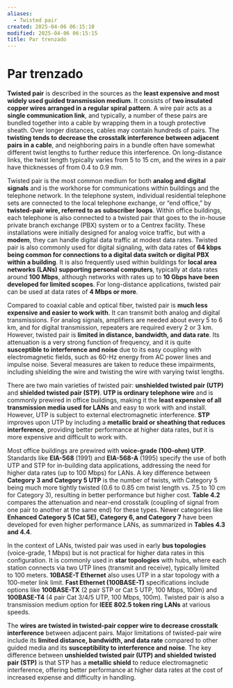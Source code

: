 ```yaml
---
aliases:
  - Twisted pair
created: 2025-04-06 06:15:10
modified: 2025-04-06 06:15:15
title: Par trenzado
---
```


# Par trenzado
**Twisted pair** is described in the sources as the **least expensive and most widely used guided transmission medium**. It consists of **two insulated copper wires arranged in a regular spiral pattern**. A wire pair acts as a **single communication link**, and typically, a number of these pairs are bundled together into a cable by wrapping them in a tough protective sheath. Over longer distances, cables may contain hundreds of pairs. The **twisting tends to decrease the crosstalk interference between adjacent pairs in a cable**, and neighboring pairs in a bundle often have somewhat different twist lengths to further reduce this interference. On long-distance links, the twist length typically varies from 5 to 15 cm, and the wires in a pair have thicknesses of from 0.4 to 0.9 mm.

Twisted pair is the most common medium for both **analog and digital signals** and is the workhorse for communications within buildings and the telephone network. In the telephone system, individual residential telephone sets are connected to the local telephone exchange, or “end office,” by **twisted-pair wire, referred to as subscriber loops**. Within office buildings, each telephone is also connected to a twisted pair that goes to the in-house private branch exchange (PBX) system or to a Centrex facility. These installations were initially designed for analog voice traffic, but with a **modem**, they can handle digital data traffic at modest data rates. Twisted pair is also commonly used for digital signaling, with data rates of **64 kbps being common for connections to a digital data switch or digital PBX within a building**. It is also frequently used within buildings for **local area networks (LANs) supporting personal computers**, typically at data rates around **100 Mbps**, although networks with rates up to **10 Gbps have been developed for limited scopes**. For long-distance applications, twisted pair can be used at data rates of **4 Mbps or more**.

Compared to coaxial cable and optical fiber, twisted pair is **much less expensive and easier to work with**. It can transmit both analog and digital transmissions. For analog signals, amplifiers are needed about every 5 to 6 km, and for digital transmission, repeaters are required every 2 or 3 km. However, twisted pair is **limited in distance, bandwidth, and data rate**. Its attenuation is a very strong function of frequency, and it is quite **susceptible to interference and noise** due to its easy coupling with electromagnetic fields, such as 60-Hz energy from AC power lines and impulse noise. Several measures are taken to reduce these impairments, including shielding the wire and twisting the wire with varying twist lengths.

There are two main varieties of twisted pair: **unshielded twisted pair (UTP)** and **shielded twisted pair (STP)**. **UTP is ordinary telephone wire** and is commonly prewired in office buildings, making it the **least expensive of all transmission media used for LANs** and easy to work with and install. However, UTP is subject to external electromagnetic interference. **STP** improves upon UTP by including a **metallic braid or sheathing that reduces interference**, providing better performance at higher data rates, but it is more expensive and difficult to work with.

Most office buildings are prewired with **voice-grade (100-ohm) UTP**. Standards like **EIA-568** (1991) and **EIA-568-A** (1995) specify the use of both UTP and STP for in-building data applications, addressing the need for higher data rates (up to 100 Mbps) for LANs. A key difference between **Category 3 and Category 5 UTP** is the number of twists, with Category 5 being much more tightly twisted (0.6 to 0.85 cm twist length vs. 7.5 to 10 cm for Category 3), resulting in better performance but higher cost. **Table 4.2** compares the attenuation and near-end crosstalk (coupling of signal from one pair to another at the same end) for these types. Newer categories like **Enhanced Category 5 (Cat 5E), Category 6, and Category 7** have been developed for even higher performance LANs, as summarized in **Tables 4.3 and 4.4**.

In the context of LANs, twisted pair was used in early **bus topologies** (voice-grade, 1 Mbps) but is not practical for higher data rates in this configuration. It is commonly used in **star topologies** with hubs, where each station connects via two UTP lines (transmit and receive), typically limited to 100 meters. **10BASE-T Ethernet** also uses UTP in a star topology with a 100-meter link limit. **Fast Ethernet (100BASE-T)** specifications include options like **100BASE-TX** (2 pair STP or Cat 5 UTP, 100 Mbps, 100m) and **100BASE-T4** (4 pair Cat 3/4/5 UTP, 100 Mbps, 100m). Twisted pair is also a transmission medium option for **IEEE 802.5 token ring LANs** at various speeds.

The **wires are twisted in twisted-pair copper wire to decrease crosstalk interference** between adjacent pairs. Major limitations of twisted-pair wire include its **limited distance, bandwidth, and data rate** compared to other guided media and its **susceptibility to interference and noise**. The key difference between **unshielded twisted pair (UTP) and shielded twisted pair (STP)** is that STP has a **metallic shield** to reduce electromagnetic interference, offering better performance at higher data rates at the cost of increased expense and difficulty in handling.